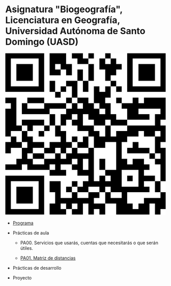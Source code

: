 # Asignatura "Biogeografía", Licenciatura en Geografía, Universidad Autónoma de Santo Domingo (UASD)

![](qr.jpg)

- [Programa](programa-biogeografia-202402.pdf)

- Prácticas de aula

  - PA00. Servicios que usarás, cuentas que necesitarás o que serán útiles.
  
  - [PA01. Matriz de distancias](https://github.com/biogeografia-202402/biogeografia-202402-pa01-distancias)

- Prácticas de desarrollo

<!--  - PD01.  -->

- Proyecto

